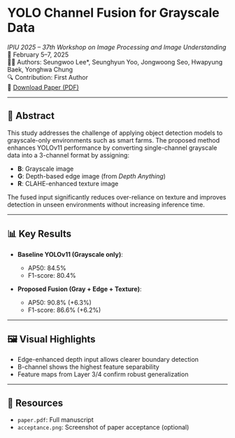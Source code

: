 # YOLO Channel Fusion for Grayscale Data  
*IPIU 2025 – 37th Workshop on Image Processing and Image Understanding*  
📅 February 5–7, 2025  
👨‍💻 Authors: Seungwoo Lee*, Seunghyun Yoo, Jongwoong Seo, Hwapyung Baek, Yonghwa Chung  
🔍 Contribution: First Author  
📄 [Download Paper (PDF)](./paper.pdf)

---

## 🧠 Abstract

This study addresses the challenge of applying object detection models to grayscale-only environments such as smart farms. The proposed method enhances YOLOv11 performance by converting single-channel grayscale data into a 3-channel format by assigning:

- **B**: Grayscale image  
- **G**: Depth-based edge image (from *Depth Anything*)  
- **R**: CLAHE-enhanced texture image  

The fused input significantly reduces over-reliance on texture and improves detection in unseen environments without increasing inference time.

---

## 📊 Key Results

- **Baseline YOLOv11 (Grayscale only)**:  
  - AP50: 84.5%  
  - F1-score: 80.4%

- **Proposed Fusion (Gray + Edge + Texture)**:  
  - AP50: 90.8% (+6.3%)  
  - F1-score: 86.6% (+6.2%)

---

## 🖼️ Visual Highlights

- Edge-enhanced depth input allows clearer boundary detection  
- B-channel shows the highest feature separability  
- Feature maps from Layer 3/4 confirm robust generalization

---

## 📎 Resources

- `paper.pdf`: Full manuscript  
- `acceptance.png`: Screenshot of paper acceptance (optional)

